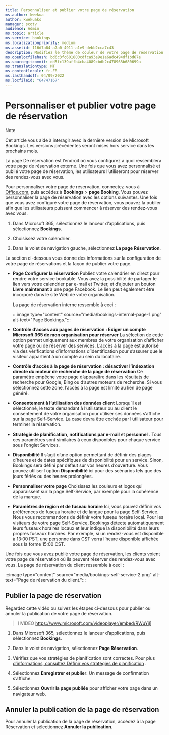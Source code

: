 ```yaml
---
title: Personnaliser et publier votre page de réservation
ms.author: kwekua
author: kwekuako
manager: scotv
audience: Admin
ms.topic: article
ms.service: bookings
ms.localizationpriority: medium
ms.assetid: 116d7a84-a7a0-4911-a1e9-debb2cca7c43
description: Modifiez le thème de couleur de votre page de réservation dans l’application Microsoft Bookings.
ms.openlocfilehash: bd6c3fc601800cdfca93e9e1a6adc494df1bd67e
ms.sourcegitcommit: dd5fc139affb4cba4089cbdb2c478968b680699a
ms.translationtype: MT
ms.contentlocale: fr-FR
ms.lasthandoff: 04/09/2022
ms.locfileid: "64747167"
---
```

# <a name="customize-and-publish-your-booking-page"></a>Personnaliser et publier votre page de réservation

> [!NOTE]
> Cet article vous aide à interagir avec la dernière version de Microsoft Bookings. Les versions précédentes seront mises hors service dans les prochains mois.

La page De réservation est l’endroit où vous configurez à quoi ressemblera votre page de réservation externe. Une fois que vous avez personnalisé et publié votre page de réservation, les utilisateurs l’utiliseront pour réserver des rendez-vous avec vous.

Pour personnaliser votre page de réservation, connectez-vous à [Office.com](https://office.com), puis accédez à **Bookings** \> **page Booking**. Vous pouvez personnaliser la page de réservation avec les options suivantes. Une fois que vous avez configuré votre page de réservation, vous pouvez la publier afin que les utilisateurs puissent commencer à réserver des rendez-vous avec vous.

1. Dans Microsoft 365, sélectionnez le lanceur d’applications, puis sélectionnez **Bookings**.

1. Choisissez votre calendrier.

1. Dans le volet de navigation gauche, sélectionnez **La page Réservation**.

La section ci-dessous vous donne des informations sur la configuration de votre page de réservations et la façon de publier votre page.

- **Page Configurer la réservation** Publiez votre calendrier en direct pour rendre votre service bookable. Vous avez la possibilité de partager le lien vers votre calendrier par e-mail et Twitter, et d’ajouter un bouton **Livre maintenant** à une page Facebook. Le lien peut également être incorporé dans le site Web de votre organisation.

    La page de réservation interne ressemble à ceci :

    :::image type="content" source="media/bookings-internal-page-1.png" alt-text="Page Bookings.":::

- **Contrôle d’accès aux pages de réservation : Exiger un compte Microsoft 365 de mon organisation pour réserver** La sélection de cette option permet uniquement aux membres de votre organisation d’afficher votre page ou de réserver des services. L’accès à la page est autorisé via des vérifications d’informations d’identification pour s’assurer que le visiteur appartient à un compte au sein du locataire.

- **Contrôle d’accès à la page de réservation : désactiver l’indexation directe du moteur de recherche de la page de réservation** Ce paramètre empêche votre page d’apparaître dans les résultats de recherche pour Google, Bing ou d’autres moteurs de recherche. Si vous sélectionnez cette zone, l’accès à la page est limité au lien de page généré.

- **Consentement à l’utilisation des données client** Lorsqu’il est sélectionné, le texte demandant à l’utilisateur ou au client le consentement de votre organisation pour utiliser ses données s’affiche sur la page Self-Service. La case devra être cochée par l’utilisateur pour terminer la réservation.

- **Stratégie de planification**, **notifications par e-mail** et **personnel** . Tous ces paramètres sont similaires à ceux disponibles pour chaque service sous l’onglet Services.

- **Disponibilité** Il s’agit d’une option permettant de définir des plages d’heures et de dates spécifiques de disponibilité pour un service. Sinon, Bookings sera défini par défaut sur vos heures d’ouverture. Vous pouvez utiliser l’option **Disponibilité** ici pour des scénarios tels que des jours fériés ou des heures prolongées.

- **Personnaliser votre page** Choisissez les couleurs et logos qui apparaissent sur la page Self-Service, par exemple pour la cohérence de la marque.

- **Paramètres de région et de fuseau horaire** Ici, vous pouvez définir vos préférences de fuseau horaire et de langue pour la page Self-Service. Nous vous recommandons de définir votre fuseau horaire local. Pour les visiteurs de votre page Self-Service, Bookings détecte automatiquement leurs fuseaux horaires locaux et leur indique la disponibilité dans leurs propres fuseaux horaires. Par exemple, si un rendez-vous est disponible à 13:00 PST, une personne dans CST verra l’heure disponible affichée sous la forme 15:00 CST.

Une fois que vous avez publié votre page de réservation, les clients voient votre page de réservation où ils peuvent réserver des rendez-vous avec vous. La page de réservation du client ressemble à ceci :

:::image type="content" source="media/bookings-self-service-2.png" alt-text="Page de réservation du client.":::

## <a name="publish-the-booking-page"></a>Publier la page de réservation

Regardez cette vidéo ou suivez les étapes ci-dessous pour publier ou annuler la publication de votre page de réservation.

> [!VIDEO https://www.microsoft.com/videoplayer/embed/RWuYil]

1. Dans Microsoft 365, sélectionnez le lanceur d’applications, puis sélectionnez **Bookings**.

1. Dans le volet de navigation, sélectionnez **Page Réservation**.

1. Vérifiez que vos stratégies de planification sont correctes. Pour plus [d’informations, consultez Définir vos stratégies de planification](set-scheduling-policies.md) .

1. Sélectionnez **Enregistrer et publier**. Un message de confirmation s’affiche.

1. Sélectionnez **Ouvrir la page publiée** pour afficher votre page dans un navigateur web.

## <a name="unpublish-the-booking-page"></a>Annuler la publication de la page de réservation

Pour annuler la publication de la page de réservation, accédez à la page Réservation et sélectionnez **Annuler la publication**.
